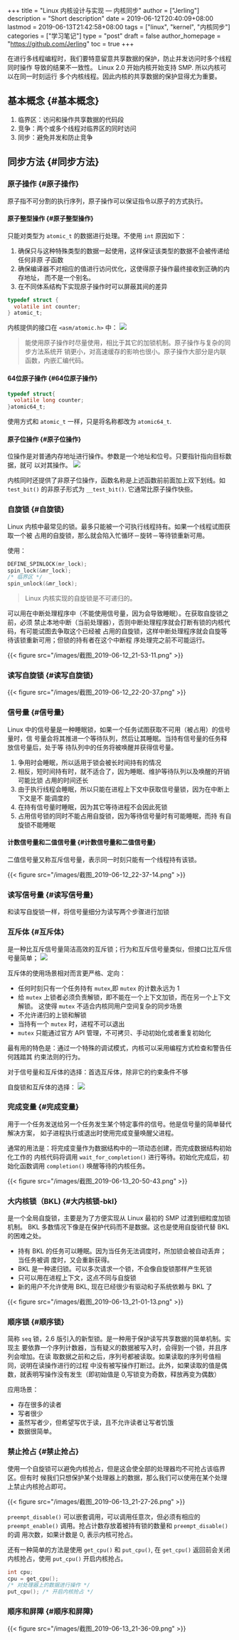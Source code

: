 +++
title = "Linux 内核设计与实现 — 内核同步"
author = ["Jerling"]
description = "Short description"
date = 2019-06-12T20:40:09+08:00
lastmod = 2019-06-13T21:42:58+08:00
tags = ["linux", "kernel", "内核同步"]
categories = ["学习笔记"]
type = "post"
draft = false
author_homepage = "https://github.com/Jerling"
toc = true
+++

在进行多线程编程时，我们要特意留意共享数据的保护，防止并发访问时多个线程同时操作
导致的结果不一致性。 Linux 2.0 开始内核开始支持 SMP. 所以内核可以在同一时刻运行
多个内核线程。因此内核的共享数据的保护显得尤为重要。


## 基本概念 {#基本概念}

1.  临界区：访问和操作共享数据的代码段
2.  竞争：两个或多个线程对临界区的同时访问
3.  同步：避免并发和防止竞争


## 同步方法 {#同步方法}


### 原子操作 {#原子操作}

原子指不可分割的执行序列，原子操作可以保证指令以原子的方式执行。


#### 原子整型操作 {#原子整型操作}

只能对类型为 `atomic_t` 的数据进行处理。不使用 `int` 原因如下：

1.  确保只与这种特殊类型的数据一起使用，这样保证该类型的数据不会被传递给任何非原
    子函数
2.  确保编译器不对相应的值进行访问优化，这使得原子操作最终接收到正确的内存地址，
    而不是一个别名。
3.  在不同体系结构下实现原子操作时可以屏蔽其间的差异

```c
typedef struct {
  volatile int counter;
} atomic_t;
```

内核提供的接口在 `<asm/atomic.h>` 中：
![](/images/截图_2019-06-12_21-08-15.png)

> 能使用原子操作时尽量使用，相比于其它的加锁机制。原子操作与复杂的同步方法系统开
> 销更小，对高速缓存的影响也很小。原子操作大部分是内联函数，内嵌汇编代码。


#### 64位原子操作 {#64位原子操作}

```c
typedef struct{
  volatile long counter;
}atomic64_t;
```

使用方式和 `atomic_t` 一样，只是将名称都改为 `atomic64_t`.


#### 原子位操作 {#原子位操作}

位操作是对普通内存地址进行操作。参数是一个地址和位号。只要指针指向目标数据，就可
以对其操作。
![](/images/截图_2019-06-12_21-23-14.png)

内核同时还提供了非原子位操作，函数名称是上述函数前前面加上双下划线。如
`test_bit()` 的非原子形式为 `__test_bit()`. 它通常比原子操作快些。


### 自旋锁 {#自旋锁}

Linux 内核中最常见的锁。最多只能被一个可执行线程持有。如果一个线程试图获取一个被
占用的自旋锁，那么就会陷入忙循环－旋转－等待锁重新可用。

使用：

```c
DEFINE_SPINLOCK(mr_lock);
spin_lock(&mr_lock);
/* 临界区 */
spin_unlock(&mr_lock);
```

> Linux 内核实现的自旋锁是不可递归的。

可以用在中断处理程序中（不能使用信号量，因为会导致睡眠）。在获取自旋锁之前，必须
禁止本地中断（当前处理器），否则中断处理程序就会打断有锁的内核代码，有可能试图去争取这个已经被
占用的自旋锁，这样中断处理程序就会自旋等待该锁重新可用；但锁的持有者在这个中断程
序处理完之前不可能运行。

{{< figure src="/images/截图_2019-06-12_21-53-11.png" >}}


### 读写自旋锁 {#读写自旋锁}

{{< figure src="/images/截图_2019-06-12_22-20-37.png" >}}


### 信号量 {#信号量}

Linux 中的信号量是一种睡眠锁，如果一个任务试图获取不可用（被占用）的信号量时，信
号量会将其推进一个等待队列，然后让其睡眠。当持有信号量的任务释放信号量后，处于等
待队列中的任务将被唤醒并获得信号量。

1.  争用时会睡眠，所以适用于锁会被长时间持有的情况
2.  相反，短时间持有时，就不适合了，因为睡眠、维护等待队列以及唤醒的开销可能比锁
    占用的时间还长
3.  由于执行线程会睡眠，所以只能在进程上下文中获取信号量锁，因为在中断上下文是不
    能调度的
4.  在持有信号量时睡眠，因为其它等待进程不会因此死锁
5.  占用信号锁的同时不能占用自旋锁，因为等待信号量时有可能睡眠，而持
    有自旋锁不能睡眠


#### 计数信号量和二值信号量 {#计数信号量和二值信号量}

二值信号量又称互斥信号量，表示同一时刻只能有一个线程持有该锁。

{{< figure src="/images/截图_2019-06-12_22-37-14.png" >}}


### 读写信号量 {#读写信号量}

和读写自旋锁一样，将信号量细分为读写两个步骤进行加锁


### 互斥体 {#互斥体}

是一种比互斥信号量简洁高效的互斥锁；行为和互斥信号量类似，但接口比互斥信号量简单；
![](/images/截图_2019-06-12_23-31-46.png)

互斥体的使用场景相对而言更严格、定向：

-   任何时刻只有一个任务持有 `mutex`,即 `mutex` 的计数永远为 1
-   给 `mutex` 上锁者必须负责解锁，即不能在一个上下文加锁，而在另一个上下文解锁。
    这使得 `mutex` 不适合内核同用户空间复杂的同步场景
-   不允许递归的上锁和解锁
-   当持有一个 `mutex` 时，进程不可以退出
-   `mutex` 只能通过官方 API 管理，不可拷贝、手动初始化或者重复初始化

最有用的特色是：通过一个特殊的调试模式，内核可以采用编程方式检查和警告任何践踏其
约束法则的行为。

对于信号量和互斥体的选择：首选互斥体，除非它的约束条件不够

自旋锁和互斥体的选择：
![](/images/截图_2019-06-12_23-44-23.png)


### 完成变量 {#完成变量}

用于一个任务发送给另一个任务发生某个特定事件的信号。他是信号量的简单替代解决方案，
如子进程执行或退出时使用完成变量唤醒父进程。

通常的用法是：将完成变量作为数据结构中的一项动态创建，而完成数据结构初始化工作的
内核代码将调用 `wait_for_completion()` 进行等待。初始化完成后，初始化函数调用
`completion()` 唤醒等待的内核任务。

{{< figure src="/images/截图_2019-06-13_20-50-43.png" >}}


### 大内核锁（BKL) {#大内核锁-bkl}

是一个全局自旋锁，主要是为了方便实现从 Linux 最初的 SMP 过渡到细粒度加锁机制。
BKL 多数情况下像是在保护代码而不是数据。这也是使用自旋锁代替 BKL 的困难之处。

-   持有 BKL 的任务可以睡眠。因为当任务无法调度时，所加锁会被自动丢弃；当任务被调
    度时，又会重新获得。
-   BKL 是一种递归锁。可以多次请求一个锁，不会像自旋锁那样产生死锁
-   只可以用在进程上下文，这点不同与自旋锁
-   新的用户不允许使用 BKL, 现在已经很少有驱动和子系统依赖与 BKL 了

{{< figure src="/images/截图_2019-06-13_21-01-13.png" >}}


### 顺序锁 {#顺序锁}

简称 `seq` 锁，2.6 版引入的新型锁。是一种用于保护读写共享数据的简单机制。实现主
要依靠一个序列计数器，当有疑义的数据被写入时，会得到一个锁，并且序列会增加。在读
取数据之前和之后，序列号都被读取。如果读取的序列号值相同，说明在读操作进行的过程
中没有被写操作打断过。此外，如果读取的值是偶数，就表明写操作没有发生（即初始值是
0,写锁变为奇数，释放再变为偶数）

应用场景：

-   存在很多的读者
-   写者很少
-   虽然写者少，但希望写优于读，且不允许读者让写者饥饿
-   数据很简单。


### 禁止抢占 {#禁止抢占}

使用一个自旋锁可以避免内核抢占，但是这会使全部的处理器均不可抢占该临界区。但有时
候我们只想保护某个处理器上的数据，那么我们可以使用在某个处理上禁止内核抢占即可。

{{< figure src="/images/截图_2019-06-13_21-27-26.png" >}}

`preempt_disable()` 可以嵌套调用，可以调用任意次，但必须有相应的
`preempt_enable()` 调用。抢占计数存放着被持有锁的数量和 `preempt_disable()` 的调
用次数，如果计数是 0, 表示内核可抢占。

还有一种简单的方法是使用 `get_cpu()` 和 `put_cpu()`, 在 `get_cpu()` 返回前会关闭
内核抢占，使用 `put_cpu()` 开启内核抢占。

```c
int cpu;
cpu = get_cpu();
/* 对处理器上的数据进行操作 */
put_cpu(); /* 开启内核抢占 */
```


### 顺序和屏障 {#顺序和屏障}

{{< figure src="/images/截图_2019-06-13_21-36-09.png" >}}
